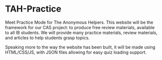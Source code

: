 # TAH-Practice


Meet Practice Mode for The Anonymous Helpers. This website will be the framework for our CAS project: to produce free review materials, available to all IB students. We will provide many practice materials, review materials, and articles to help students grasp topics.

Speaking more to the way the website has been built, it will be made using HTML/CSS/JS, with JSON files allowing for easy quiz loading support.
